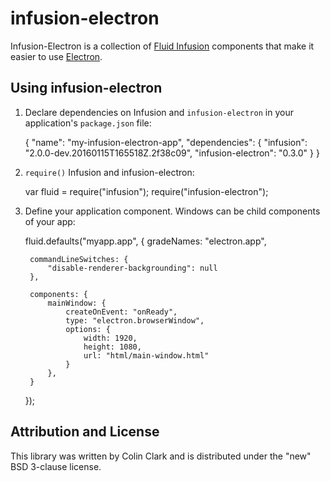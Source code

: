 infusion-electron
=================

Infusion-Electron is a collection of [Fluid Infusion](https://github.com/fluid-project/infusion) components that make it easier to use [Electron](https://github.com/electron/electron).

Using infusion-electron
-----------------------

1. Declare dependencies on Infusion and <code>infusion-electron</code> in your application's <code>package.json</code> file:

    {
        "name": "my-infusion-electron-app",
        "dependencies": {
            "infusion": "2.0.0-dev.20160115T165518Z.2f38c09",
            "infusion-electron": "0.3.0"
        }
    }

2. <code>require()</code> Infusion and infusion-electron:

    var fluid = require("infusion");
    require("infusion-electron");

3. Define your application component. Windows can be child components of your app:

    fluid.defaults("myapp.app", {
        gradeNames: "electron.app",

        commandLineSwitches: {
            "disable-renderer-backgrounding": null
        },

        components: {
            mainWindow: {
                createOnEvent: "onReady",
                type: "electron.browserWindow",
                options: {
                    width: 1920,
                    height: 1080,
                    url: "html/main-window.html"
                }
            },
        }
    });


Attribution and License
-----------------------

This library was written by Colin Clark and is distributed under the "new" BSD 3-clause license.

